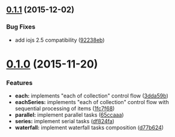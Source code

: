 <a name="0.1.1"></a>
## [0.1.1](https://github.com/assisrafael/async-promises/compare/v0.1.0...v0.1.1) (2015-12-02)


### Bug Fixes

* add iojs 2.5 compatibility ([92238eb](https://github.com/assisrafael/async-promises/commit/92238eb))



<a name="0.1.0"></a>
# [0.1.0](https://github.com/assisrafael/async-promises/compare/3dda59b...v0.1.0) (2015-11-20)


### Features

* **each:** implements "each of collection" control flow ([3dda59b](https://github.com/assisrafael/async-promises/commit/3dda59b))
* **eachSeries:** implements "each of collection" control flow with sequential processing of items ([1fc7f68](https://github.com/assisrafael/async-promises/commit/1fc7f68))
* **parallel:** implement parallel tasks ([65ccaaa](https://github.com/assisrafael/async-promises/commit/65ccaaa))
* **series:** implement serial tasks ([df824fa](https://github.com/assisrafael/async-promises/commit/df824fa))
* **waterfall:** implement waterfall tasks composition ([d77b624](https://github.com/assisrafael/async-promises/commit/d77b624))
